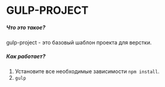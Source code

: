 GULP-PROJECT
=========================

#####   Что это такое?
gulp-project - это базовый шаблон проекта для верстки.

#####   Как работает?
 1. Установите все необходимые зависимости `npm install`.
 2. `gulp`